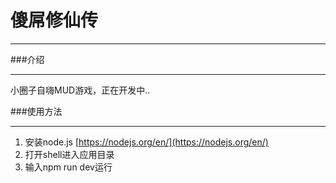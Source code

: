 # 傻屌修仙传

***

###介绍
***
小圈子自嗨MUD游戏，正在开发中..

###使用方法
***
1. 安装node.js  [https://nodejs.org/en/](https://nodejs.org/en/)
2. 打开shell进入应用目录
3. 输入npm run dev运行


